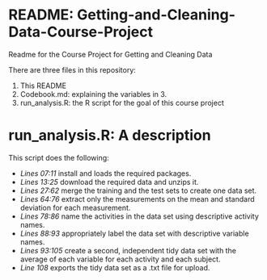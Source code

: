 # README: Getting-and-Cleaning-Data-Course-Project
Readme for the Course Project for Getting and Cleaning Data

There are three files in this repository:
1. This README
2. Codebook.md: explaining the variables in 3.
3. run_analysis.R: the R script for the goal of this course project

# run_analysis.R: A description

This script does the following:
* *Lines 07:11* install and loads the required packages.
* *Lines 13:25* download the required data and unzips it.
* *Lines 27:62* merge the training and the test sets to create one data set.
* *Lines 64:76* extract only the measurements on the mean and standard deviation for each measurement.
* *Lines 78:86* name the activities in the data set using descriptive activity names. 
* *Lines 88:93* appropriately label the data set with descriptive variable names.
* *Lines 93:105* create a second, independent tidy data set with the average of each variable for each activity and each subject.
* *Line 108* exports the tidy data set as a .txt file for upload.
